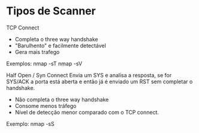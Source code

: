 # Tipos de Scanner

TCP Connect
* Completa o three way handshake
* "Barulhento" e facilmente detectável
* Gera mais trafego

Exemplos:
nmap -sT
nmap -sV


Half Open / Syn Connect
Envia um SYS e analisa a resposta, se for SYS/ACK a porta está aberta e então já é enviado um RST sem completar o handshake.
* Não completa o three way handshake
* Consome menos tráfego
* Nível de detecção menor comparado com o TCP connect.

Exemplo:
nmap -sS
